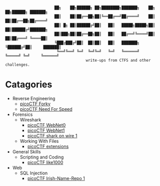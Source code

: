 ```
                      ██╗    ██╗██████╗ ██╗████████╗███████╗    ██╗   ██╗██████╗ ███████╗
                      ██║    ██║██╔══██╗██║╚══██╔══╝██╔════╝    ██║   ██║██╔══██╗██╔════╝
                      ██║ █╗ ██║██████╔╝██║   ██║   █████╗█████╗██║   ██║██████╔╝███████╗
                      ██║███╗██║██╔══██╗██║   ██║   ██╔══╝╚════╝██║   ██║██╔═══╝ ╚════██║
                      ╚███╔███╔╝██║  ██║██║   ██║   ███████╗    ╚██████╔╝██║     ███████║
                       ╚══╝╚══╝ ╚═╝  ╚═╝╚═╝   ╚═╝   ╚══════╝     ╚═════╝ ╚═╝     ╚══════╝
                                    write-ups from CTFS and other challenges.
```
# Catagories 
* Reverse Engineering
  * [picoCTF Forky](https://github.com/Drew-Alleman/write-ups/blob/main/picoCTF/Reverse%20Engineering/picoCTF%20Forky.pdf)
  * [picoCTF Need For Speed](https://github.com/Drew-Alleman/write-ups/blob/main/picoCTF/Reverse%20Engineering/picoCTF%20Need%20For%20Speed.pdf)
* Forensics
  * Wireshark
    * [picoCTF WebNet0](https://github.com/Drew-Alleman/write-ups/blob/main/picoCTF/Forensics/picoCTF%20WebNet0.pdf) 
    * [picoCTF WebNet1](https://github.com/Drew-Alleman/write-ups/blob/main/picoCTF/Forensics/picoCTF%20WebNet1.pdf) 
    * [picoCTF shark on wire 1](https://github.com/Drew-Alleman/write-ups/blob/main/picoCTF/Forensics/picoCTF%20shark%20on%20wire%201.pdf)
  * Working With Files
    * [picoCTF extensions](https://github.com/Drew-Alleman/write-ups/blob/main/picoCTF/Forensics/picoCTF%20extensions.pdf)
* General Skills
  * Scripting and Coding
    * [picoCTF like1000](https://github.com/Drew-Alleman/write-ups/blob/main/picoCTF/Forensics/picoCTF%20like1000.pdf)
* Web
  * SQL Injection 
    * [picoCTF Irish-Name-Repo 1](https://github.com/Drew-Alleman/write-ups/blob/main/picoCTF/Web/picoCTF%20Irish-Name-Repo%201.pdf)
